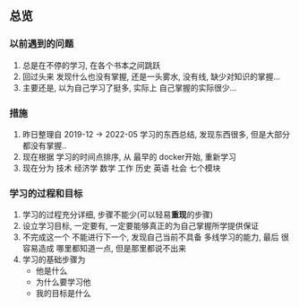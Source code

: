 ## 总览

### 以前遇到的问题
1. 总是在不停的学习, 在各个书本之间跳跃
2. 回过头来 发现什么也没有掌握, 还是一头雾水, 没有线, 缺少对知识的掌握...
3. 主要还是, 以为自己学习了挺多, 实际上 自己掌握的实际很少...


### 措施
1. 昨日整理自 2019-12 -> 2022-05 学习的东西总结, 发现东西很多, 但是大部分都没有掌握..
2. 现在根据 学习的时间点排序, 从 最早的 docker开始, 重新学习
3. 现在分为 技术 经济学 数学 工作 历史 英语 社会 七个模块


### 学习的过程和目标
1. 学习的过程充分详细, 步骤不能少(可以轻易**重现**的步骤)
2. 设立学习目标, 一定要有, 一定要能够真正的为自己掌握所学提供保证
3. 不完成这一个 不能进行下一个,  发现自己当前不具备 多线学习的能力, 最后 很容易造成 哪里都知道一点, 但是那里都说不出来
4. 学习的基础步骤为
	- 他是什么
	- 为什么要学习他
	- 我的目标是什么